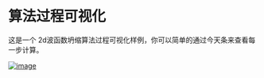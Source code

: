 # 算法过程可视化

这是一个 2d波函数坍缩算法过程可视化样例，你可以简单的通过今天条来查看每一步计算。

[![image](../../res/algVisualization.gif)](https://anseyuyin.github.io/wfc2D/demos/algorithmVisualization/)

